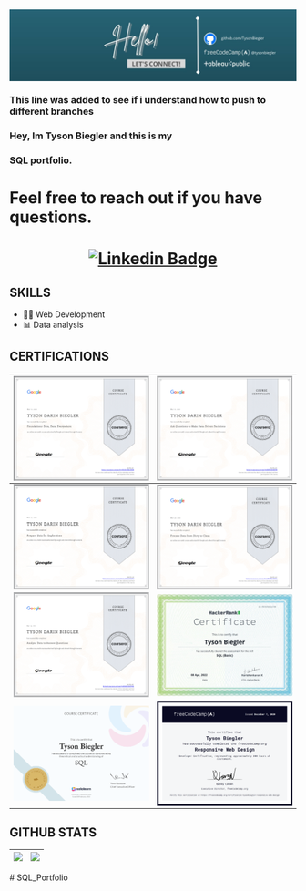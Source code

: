<img align="center" src="SQL_Portfolio/Images/TysonBannerPicture.jpg" />

### This line was added to see if i understand how to push to different branches

### Hey, Im Tyson Biegler and this is my
### SQL portfolio.

# Feel free to reach out if you have questions. 
# <div align="center">[![Linkedin Badge](https://img.shields.io/badge/-TysonBiegler-blue?style=plastic-square&logo=Linkedin&logoColor=white&link=https://www.linkedin.com/in/tysonbiegler/)](https://www.linkedin.com/in/tysonbiegler/)</div>

## SKILLS
- 👨‍💻 Web Development 
- 📊 Data analysis 

## CERTIFICATIONS

<img align="center" src="SQL_Portfolio/Images/Google1.png" />  |   <img align="center" src="SQL_Portfolio/Images/Google2.png" />
------ | -----
<img align="center" src="SQL_Portfolio/Images/Google3.png" />  |   <img align="center" src="SQL_Portfolio/Images/Google4.png" />
<img align="center" src="SQL_Portfolio/Images/Google5.png" />  |   <img align="center" src="SQL_Portfolio/Images/HackerRank.png" />
<img align="center" src="SQL_Portfolio/Images/SoloLearn.png" />  |   <img align="center" src="SQL_Portfolio/Images/ResponsiveWebDesign.png" />

## GITHUB STATS
<img src="https://github-readme-stats.vercel.app/api?username=tysonbiegler&&show_icons=true&count_private=true&theme=radical"/>|<img src="https://github-readme-streak-stats.herokuapp.com/?user=tysonbiegler&theme=radical"/>|
|---|---|

#   S Q L _ P o r t f o l i o 
 
 
